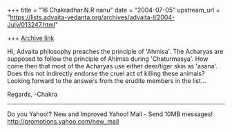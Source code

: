 +++
title = "16 Chakradhar.N.R nanu"
date = "2004-07-05"
upstream_url = "https://lists.advaita-vedanta.org/archives/advaita-l/2004-July/013247.html"

+++
[Archive link](https://lists.advaita-vedanta.org/archives/advaita-l/2004-July/013247.html)

Hi,
  Advaita philosophy preaches the principle of
'Ahmisa'. The Acharyas are supposed to follow the
principle of Ahimsa during 'Chaturmasya'. How come
then that most of the Acharyas use either deer/tiger
skin as 'asana'. Does this not indirectly endorse the
cruel act of killing these animals?
Looking forward to the answers from the erudite
members in the list...

Regards,
-Chakra




__________________________________
Do you Yahoo!?
New and Improved Yahoo! Mail - Send 10MB messages!
http://promotions.yahoo.com/new_mail 

